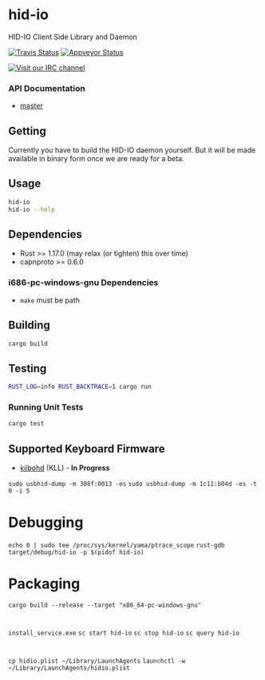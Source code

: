 # hid-io
HID-IO Client Side Library and Daemon

[![Travis Status](https://travis-ci.org/hid-io/hid-io.svg?branch=master)](https://travis-ci.org/hid-io/hid-io) [![Appveyor Status](https://ci.appveyor.com/api/projects/status/cdwt6apvvfn4fvt9/branch/master?svg=true)](https://ci.appveyor.com/project/kiibohd/hid-io/branch/master)

[![Visit our IRC channel](https://kiwiirc.com/buttons/irc.freenode.net/hid-io.png)](https://kiwiirc.com/client/irc.freenode.net/#hid-io)

### API Documentation

* [master](https://hid-io.github.io/hid_io)


## Getting

Currently you have to build the HID-IO daemon yourself. But it will be made available in binary form once we are ready for a beta.


## Usage

```bash
hid-io
hid-io --help
```


## Dependencies

* Rust >= 1.17.0 (may relax (or tighten) this over time)
* capnproto >= 0.6.0


### i686-pc-windows-gnu Dependencies

* `make` must be path


## Building

```bash
cargo build
```


## Testing

```bash
RUST_LOG=info RUST_BACKTRACE=1 cargo run
```


### Running Unit Tests

```bash
cargo test
```

## Supported Keyboard Firmware

* [kiibohd](https://github.com/kiibohd/controller) (KLL) - **In Progress**




`sudo usbhid-dump -m 308f:0013 -es`
`sudo usbhid-dump -m 1c11:b04d -es -t 0 -i 5`


# Debugging

`echo 0 | sudo tee /proc/sys/kernel/yama/ptrace_scope`
`rust-gdb target/debug/hid-io -p $(pidof hid-io)`

# Packaging
`cargo build --release --target "x86_64-pc-windows-gnu"`

#

`install_service.exe`
`sc start hid-io`
`sc stop hid-io`
`sc query hid-io`

#

`cp hidio.plist ~/Library/LaunchAgents`
`launchctl -w  ~/Library/LaunchAgents/hidio.plist`
